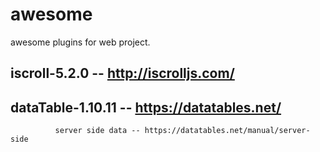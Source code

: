 # awesome

awesome plugins for web project.

## iscroll-5.2.0 -- http://iscrolljs.com/
## dataTable-1.10.11 -- https://datatables.net/
              server side data -- https://datatables.net/manual/server-side
